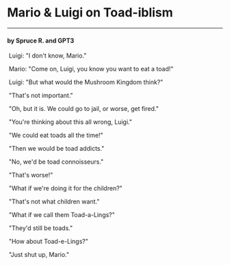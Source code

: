 # Mario & Luigi on Toad-iblism

---

#### by Spruce R. and GPT3

​	Luigi: "I don't know, Mario." 

​	Mario: "Come on, Luigi, you know you want to eat a toad!"

​	 Luigi: "But what would the Mushroom Kingdom think?" 

​	"That's not important."

​	 "Oh, but it is. We could go to jail, or worse, get fired." 

​	"You're thinking about this all wrong, Luigi." 

​	"We could eat toads all the time!" 

​	"Then we would be toad addicts." 

​	"No, we'd be toad connoisseurs." 

​	"That's worse!" 

​	"What if we're doing it for the children?" 

​	"That's not what children want." 

​	"What if we call them Toad-a-Lings?"

​ "They'd still be toads."

​	"How about Toad-e-Lings?" 

​	"Just shut up, Mario."
